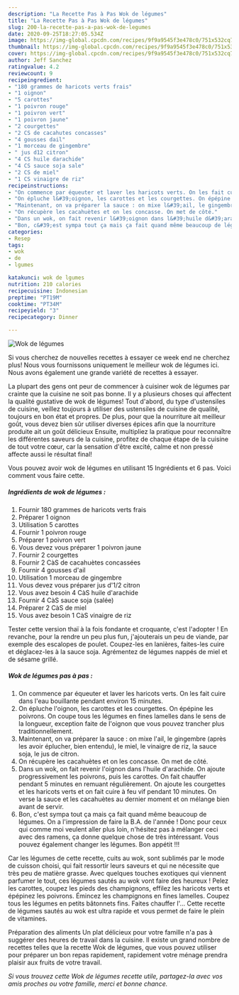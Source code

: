 ```yaml
---
description: "La Recette Pas à Pas Wok de légumes"
title: "La Recette Pas à Pas Wok de légumes"
slug: 200-la-recette-pas-a-pas-wok-de-legumes
date: 2020-09-25T18:27:05.534Z
image: https://img-global.cpcdn.com/recipes/9f9a9545f3e478c0/751x532cq70/wok-de-legumes-photo-principale-de-la-recette.jpg
thumbnail: https://img-global.cpcdn.com/recipes/9f9a9545f3e478c0/751x532cq70/wok-de-legumes-photo-principale-de-la-recette.jpg
cover: https://img-global.cpcdn.com/recipes/9f9a9545f3e478c0/751x532cq70/wok-de-legumes-photo-principale-de-la-recette.jpg
author: Jeff Sanchez
ratingvalue: 4.2
reviewcount: 9
recipeingredient:
- "180 grammes de haricots verts frais"
- "1 oignon"
- "5 carottes"
- "1 poivron rouge"
- "1 poivron vert"
- "1 poivron jaune"
- "2 courgettes"
- "2 CS de cacahutes concasses"
- "4 gousses dail"
- "1 morceau de gingembre"
- " jus d12 citron"
- "4 CS huile darachide"
- "4 CS sauce soja sale"
- "2 CS de miel"
- "1 CS vinaigre de riz"
recipeinstructions:
- "On commence par équeuter et laver les haricots verts. On les fait cuire dans l&#39;eau bouillante pendant environ 15 minutes."
- "On épluche l&#39;oignon, les carottes et les courgettes. On épépine les poivrons. On coupe tous les légumes en fines lamelles dans le sens de la longueur, exception faite de l&#39;oignon que vous pouvez trancher plus traditionnellement."
- "Maintenant, on va préparer la sauce : on mixe l&#39;ail, le gingembre (après les avoir éplucher, bien entendu), le miel, le vinaigre de riz, la sauce soja, le jus de citron."
- "On récupère les cacahuètes et on les concasse. On met de côté."
- "Dans un wok, on fait revenir l&#39;oignon dans l&#39;huile d&#39;arachide. On ajoute progressivement les poivrons, puis les carottes. On fait chauffer pendant 5 minutes en remuant régulièrement. On ajoute les courgettes et les haricots verts et on fait cuire à feu vif pendant 10 minutes. On verse la sauce et les cacahuètes au dernier moment et on mélange bien avant de servir."
- "Bon, c&#39;est sympa tout ça mais ça fait quand même beaucoup de légumes. On a l&#39;impression de faire la B.A. de l&#39;année ! Donc pour ceux qui comme moi veulent aller plus loin, n&#39;hésitez pas à mélanger ceci avec des ramens, ça donne quelque chose de très intéressant. Vous pouvez également changer les légumes. Bon appétit !!!"
categories:
- Resep
tags:
- wok
- de
- lgumes

katakunci: wok de lgumes 
nutrition: 210 calories
recipecuisine: Indonesian
preptime: "PT19M"
cooktime: "PT34M"
recipeyield: "3"
recipecategory: Dinner

---
```



![Wok de légumes](https://img-global.cpcdn.com/recipes/9f9a9545f3e478c0/751x532cq70/wok-de-legumes-photo-principale-de-la-recette.jpg)

Si vous cherchez de nouvelles recettes à essayer ce week end ne cherchez plus! Nous vous fournissons uniquement le meilleur wok de légumes ici. Nous avons également une grande variété de recettes à essayer.

La plupart des gens ont peur de commencer à cuisiner wok de légumes par crainte que la cuisine ne soit pas bonne. Il y a plusieurs choses qui affectent la qualité gustative de wok de légumes! Tout d'abord, du type d'ustensiles de cuisine, veillez toujours à utiliser des ustensiles de cuisine de qualité, toujours en bon état et propres. De plus, pour que la nourriture ait meilleur goût, vous devez bien sûr utiliser diverses épices afin que la nourriture produite ait un goût délicieux Ensuite, multipliez la pratique pour reconnaître les différentes saveurs de la cuisine, profitez de chaque étape de la cuisine de tout votre cœur, car la sensation d'être excité, calme et non pressé affecte aussi le résultat final!

<!--inarticleads1-->

Vous pouvez avoir wok de légumes en utilisant 15 Ingrédients et 6 pas. Voici comment vous faire cette.

##### Ingrédients de wok de légumes :

1. Fournir 180 grammes de haricots verts frais
1. Préparer 1 oignon
1. Utilisation 5 carottes
1. Fournir 1 poivron rouge
1. Préparer 1 poivron vert
1. Vous devez vous préparer 1 poivron jaune
1. Fournir 2 courgettes
1. Fournir 2 CàS de cacahuètes concassées
1. Fournir 4 gousses d&#39;ail
1. Utilisation 1 morceau de gingembre
1. Vous devez vous préparer  jus d&#39;1/2 citron
1. Vous avez besoin 4 CàS huile d&#39;arachide
1. Fournir 4 CàS sauce soja (salée)
1. Préparer 2 CàS de miel
1. Vous avez besoin 1 CàS vinaigre de riz


Tester cette version thaï à la fois fondante et croquante, c&#39;est l&#39;adopter ! En revanche, pour la rendre un peu plus fun, j&#39;ajouterais un peu de viande, par exemple des escalopes de poulet. Coupez-les en lanières, faites-les cuire et déglacez-les à la sauce soja. Agrémentez de légumes nappés de miel et de sésame grillé. 

<!--inarticleads2-->

##### Wok de légumes pas à pas :

1. On commence par équeuter et laver les haricots verts. On les fait cuire dans l&#39;eau bouillante pendant environ 15 minutes.
1. On épluche l&#39;oignon, les carottes et les courgettes. On épépine les poivrons. On coupe tous les légumes en fines lamelles dans le sens de la longueur, exception faite de l&#39;oignon que vous pouvez trancher plus traditionnellement.
1. Maintenant, on va préparer la sauce : on mixe l&#39;ail, le gingembre (après les avoir éplucher, bien entendu), le miel, le vinaigre de riz, la sauce soja, le jus de citron.
1. On récupère les cacahuètes et on les concasse. On met de côté.
1. Dans un wok, on fait revenir l&#39;oignon dans l&#39;huile d&#39;arachide. On ajoute progressivement les poivrons, puis les carottes. On fait chauffer pendant 5 minutes en remuant régulièrement. On ajoute les courgettes et les haricots verts et on fait cuire à feu vif pendant 10 minutes. On verse la sauce et les cacahuètes au dernier moment et on mélange bien avant de servir.
1. Bon, c&#39;est sympa tout ça mais ça fait quand même beaucoup de légumes. On a l&#39;impression de faire la B.A. de l&#39;année ! Donc pour ceux qui comme moi veulent aller plus loin, n&#39;hésitez pas à mélanger ceci avec des ramens, ça donne quelque chose de très intéressant. Vous pouvez également changer les légumes. Bon appétit !!!


Car les légumes de cette recette, cuits au wok, sont sublimés par le mode de cuisson choisi, qui fait ressortir leurs saveurs et qui ne nécessite que très peu de matière grasse. Avec quelques touches exotiques qui viennent parfumer le tout, ces légumes sautés au wok vont faire des heureux ! Pelez les carottes, coupez les pieds des champignons, effilez les haricots verts et épépinez les poivrons. Émincez les champignons en fines lamelles. Coupez tous les légumes en petits bâtonnets fins. Faites chauffer l&#39;… Cette recette de légumes sautés au wok est ultra rapide et vous permet de faire le plein de vitamines. 

<!--inarticleads1-->

<p>
Préparation des aliments Un plat délicieux pour votre famille n'a pas à suggérer des heures de travail dans la cuisine. Il existe un grand nombre de recettes telles que la recette Wok de légumes, que vous pouvez utiliser pour préparer un bon repas rapidement, rapidement votre ménage prendra plaisir aux fruits de votre travail.
</p>

<p>
<i>Si vous trouvez cette Wok de légumes recette utile, partagez-la avec vos amis proches ou votre famille, merci et bonne chance.</i>
</p>
